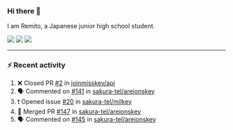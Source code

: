 ### Hi there 👋

I am Remito, a Japanese junior high school student.

[![](https://img.shields.io/mastodon/follow/000000001?domain=https%3A%2F%2Fchillout.chat&style=social)](https://chillout.chat/@remito)
[![](https://img.shields.io/badge/discord-%236C54E8.svg?&style=flat&logo=discord&logoColor=white)](https://discord.com/users/786524349015261204)
[![](https://img.shields.io/badge/Keybase-%23E3E049.svg?&style=flat&logo=Keybase&logoColor=black)](https://keybase.io/remito)

---

### ⚡ Recent activity

<!--START_SECTION:activity--> 
1. ❌ Closed PR [#2](https://github.com/joinmisskey/api/pull/2) in [joinmisskey/api](https://github.com/joinmisskey/api)
2. 🗣 Commented on [#141](https://github.com/sakura-tel/areionskey/issues/141) in [sakura-tel/areionskey](https://github.com/sakura-tel/areionskey)
3. ❗️ Opened issue [#20](https://github.com/sakura-tel/milkey/issues/20) in [sakura-tel/milkey](https://github.com/sakura-tel/milkey)
4. 🎉 Merged PR [#147](https://github.com/sakura-tel/areionskey/pull/147) in [sakura-tel/areionskey](https://github.com/sakura-tel/areionskey)
5. 🗣 Commented on [#145](https://github.com/sakura-tel/areionskey/issues/145) in [sakura-tel/areionskey](https://github.com/sakura-tel/areionskey)
<!--END_SECTION:activity-->
